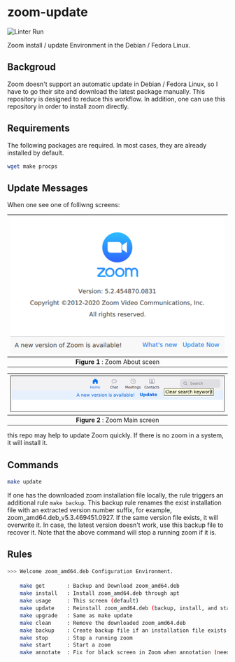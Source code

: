 # zoom-update

![Linter Run](https://github.com/jeonghanlee/zoom-update/workflows/Linter%20Run/badge.svg)

Zoom install / update Environment in the Debian / Fedora Linux.

## Backgroud

Zoom doesn't support an automatic update in Debian / Fedora Linux, so I have to go their site and download the latest package manually. This repository is designed to reduce this workflow. In addition, one can use this repository in order to install zoom directly.

## Requirements

The following packages are required. In most cases, they are already installed by default.

```bash
wget make procps
```

## Update Messages

When one see one of folliwng screens:

|![0png](docs/zoom1.png)|
| :---: |
|**Figure 1** : Zoom About sceen|

|![1png](docs/zoom2.png)|
| :---: |
|**Figure 2** : Zoom Main screen |

this repo may help to update Zoom quickly. If there is no zoom in a system, it will install it.

## Commands

```bash
make update
```

If one has the downloaded zoom installation file locally, the rule triggers an additional rule `make backup`. This backup rule renames the exist installation file with an extracted version number suffix, for example, zoom_amd64.deb_v5.3.469451.0927. If the same version file exists, it will overwrite it. In case, the latest version doesn't work, use this backup file to recover it. Note that the above command will stop a running zoom if it is.

## Rules

```bash
>>> Welcome zoom_amd64.deb Configuration Environment.

    make get       : Backup and Download zoom_amd64.deb
    make install   : Install zoom_amd64.deb through apt
    make usage     : This screen (default)
    make update    : Reinstall zoom_amd64.deb (backup, install, and start)
    make upgrade   : Same as make update
    make clean     : Remove the downloaded zoom_amd64.deb
    make backup    : Create backup file if an installation file exists
    make stop      : Stop a running zoom
    make start     : Start a zoom
    make annotate  : Fix for black screen in Zoom when annotation (need xcompmgr)
```

